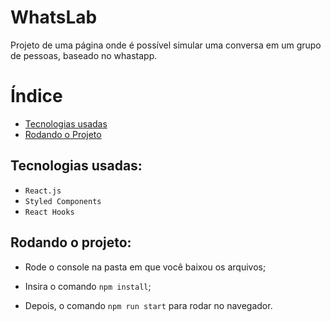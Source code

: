 # WhatsLab

Projeto de uma página onde é possível simular uma conversa em um grupo de pessoas, baseado no whastapp.

# Índice

* [Tecnologias usadas](#tecnologias-usadas)
* [Rodando o Projeto](#rodando-o-projeto)

## Tecnologias usadas:

- ``React.js``
- ``Styled Components``
- ``React Hooks``

## Rodando o projeto:
- Rode o console na pasta em que você baixou os arquivos;

- Insira o comando ``npm install``;

- Depois, o comando ``npm run start`` para rodar no navegador.
